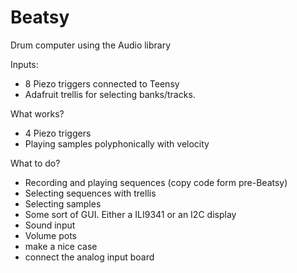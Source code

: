 # Beatsy
Drum computer using the Audio library

Inputs:
 - 8 Piezo triggers connected to Teensy
 - Adafruit trellis for selecting banks/tracks.

What works?
 - 4 Piezo triggers
 - Playing samples polyphonically with velocity

What to do?
 - Recording and playing sequences (copy code form pre-Beatsy)
 - Selecting sequences with trellis
 - Selecting samples
 - Some sort of GUI. Either a ILI9341 or an I2C display
 - Sound input
 - Volume pots
 - make a nice case
 - connect the analog input board
